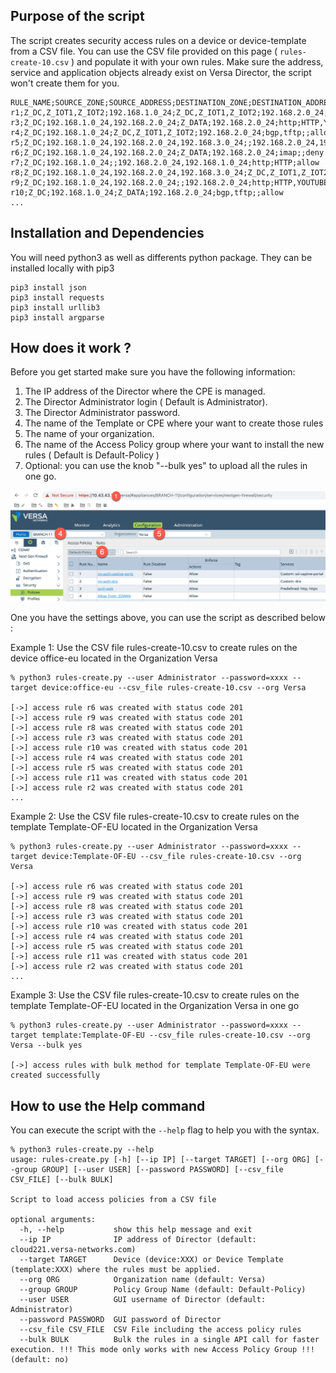## Purpose of the script
The script creates security access rules on a device or device-template from a CSV file. 
You can use the CSV file provided on this page ( ```rules-create-10.csv``` ) and populate it with your own rules.
Make sure the address, service and application objects already exist on Versa Director, the script won't create them for you.

```
RULE_NAME;SOURCE_ZONE;SOURCE_ADDRESS;DESTINATION_ZONE;DESTINATION_ADDRESS;SERVICES;APPLICATION;ACTION
r1;Z_DC,Z_IOT1,Z_IOT2;192.168.1.0_24;Z_DC,Z_IOT1,Z_IOT2;192.168.2.0_24;http;HTTP,YOUTUBE,LINKEDIN;allow
r3;Z_DC;192.168.1.0_24,192.168.2.0_24;Z_DATA;192.168.2.0_24;http;HTTP,YOUTUBE,LINKEDIN;deny
r4;Z_DC;192.168.1.0_24;Z_DC,Z_IOT1,Z_IOT2;192.168.2.0_24;bgp,tftp;;allow
r5;Z_DC;192.168.1.0_24,192.168.2.0_24,192.168.3.0_24;;192.168.2.0_24,192.168.1.0_24;bgp,http,https;;allow
r6;Z_DC;192.168.1.0_24,192.168.2.0_24;Z_DATA;192.168.2.0_24;imap;;deny
r7;Z_DC;192.168.1.0_24;;192.168.2.0_24,192.168.1.0_24;http;HTTP;allow
r8;Z_DC;192.168.1.0_24,192.168.2.0_24,192.168.3.0_24;Z_DC,Z_IOT1,Z_IOT2;192.168.2.0_24;http,https;HTTP,YOUTUBE,LINKEDIN;allow
r9;Z_DC;192.168.1.0_24,192.168.2.0_24;;192.168.2.0_24;http;HTTP,YOUTUBE,LINKEDIN;deny
r10;Z_DC;192.168.1.0_24;Z_DATA;192.168.2.0_24;bgp,tftp;;allow
...
```

## Installation and Dependencies
You will need python3 as well as differents python package. They can be installed locally with pip3
```
pip3 install json
pip3 install requests
pip3 install urllib3
pip3 install argparse
```

## How does it work ?
Before you get started make sure you have the following information:
1) The IP address of the Director where the CPE is managed.
2) The Director Administrator login ( Default is Administrator).
3) The Director Administrator password.
4) The name of the Template or CPE where your want to create those rules
5) The name of your organization.
6) The name of the Access Policy group where your want to install the new rules ( Default is Default-Policy )
7) Optional: you can use the knob "--bulk yes" to upload all the rules in one go.

![ALT](./rules-create.png)

One you have the settings above, you can use the script as described below :

Example 1: Use the CSV file rules-create-10.csv to create rules on the device office-eu located in the Organization Versa
```
% python3 rules-create.py --user Administrator --password=xxxx --target device:office-eu --csv_file rules-create-10.csv --org Versa

[->] access rule r6 was created with status code 201
[->] access rule r9 was created with status code 201
[->] access rule r8 was created with status code 201
[->] access rule r3 was created with status code 201
[->] access rule r10 was created with status code 201
[->] access rule r4 was created with status code 201
[->] access rule r5 was created with status code 201
[->] access rule r11 was created with status code 201
[->] access rule r2 was created with status code 201
...
```

Example 2: Use the CSV file rules-create-10.csv to create rules on the template Template-OF-EU located in the Organization Versa
```
% python3 rules-create.py --user Administrator --password=xxxx --target device:Template-OF-EU --csv_file rules-create-10.csv --org Versa

[->] access rule r6 was created with status code 201
[->] access rule r9 was created with status code 201
[->] access rule r8 was created with status code 201
[->] access rule r3 was created with status code 201
[->] access rule r10 was created with status code 201
[->] access rule r4 was created with status code 201
[->] access rule r5 was created with status code 201
[->] access rule r11 was created with status code 201
[->] access rule r2 was created with status code 201
...
```

Example 3: Use the CSV file rules-create-10.csv to create rules on the template Template-OF-EU located in the Organization Versa in one go
```
% python3 rules-create.py --user Administrator --password=xxxx --target template:Template-OF-EU --csv_file rules-create-10.csv --org Versa --bulk yes

[->] access rules with bulk method for template Template-OF-EU were created successfully
```
   
## How to use the Help command

You can execute the script with the ```--help``` flag to help you with the syntax.

```
% python3 rules-create.py --help                                                                                                         
usage: rules-create.py [-h] [--ip IP] [--target TARGET] [--org ORG] [--group GROUP] [--user USER] [--password PASSWORD] [--csv_file CSV_FILE] [--bulk BULK]

Script to load access policies from a CSV file

optional arguments:
  -h, --help           show this help message and exit
  --ip IP              IP address of Director (default: cloud221.versa-networks.com)
  --target TARGET      Device (device:XXX) or Device Template (template:XXX) where the rules must be applied.
  --org ORG            Organization name (default: Versa)
  --group GROUP        Policy Group Name (default: Default-Policy)
  --user USER          GUI username of Director (default: Administrator)
  --password PASSWORD  GUI password of Director
  --csv_file CSV_FILE  CSV File including the access policy rules
  --bulk BULK          Bulk the rules in a single API call for faster execution. !!! This mode only works with new Access Policy Group !!! (default: no)
 ```
